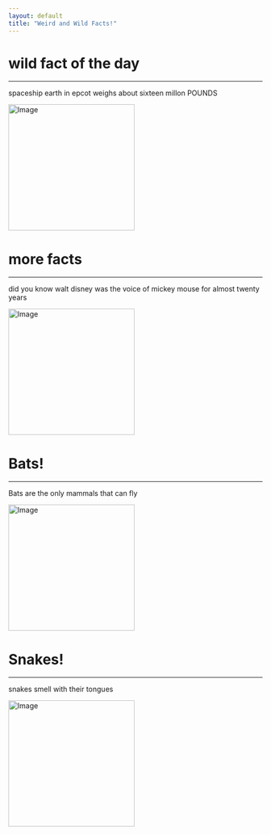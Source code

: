 ```yaml
---
layout: default
title: "Weird and Wild Facts!"
---
```


# wild fact of the day
---
spaceship earth in epcot weighs about sixteen millon POUNDS

<img src="https://upload.wikimedia.org/wikipedia/commons/thumb/5/5b/Spaceship_Earth_%283-4_crop%29.jpg/250px-Spaceship_Earth_%283-4_crop%29.jpg" alt="Image" width="250" height="auto">

# more facts
---
did you know walt disney was the voice of mickey mouse for almost twenty years

<img src="https://upload.wikimedia.org/wikipedia/commons/thumb/4/4f/Mickey_Mouse_%28poster_version%29.svg/220px-Mickey_Mouse_%28poster_version%29.svg.png" alt="Image" width="250" height="auto">

# Bats!
---
Bats are the only mammals that can fly

<img src="https://media.istockphoto.com/id/857904938/vector/vector-cartoon-illustration-of-cute-friendly-black-bat-character-flying-with-wings-spread-in.jpg?s=612x612&w=0&k=20&c=ERlR5DOHzH6V4HdMPmmsms0eme4FHsEDYdYs2DBtcXQ=" alt="Image" width="250" height="auto">

# Snakes!
---
snakes smell with their tongues

<img src="https://t4.ftcdn.net/jpg/05/64/50/55/360_F_564505557_7ZmsNq2ZGfLFE71JloZfCQzxscFVYpVG.jpg" alt="Image" width="250" height="auto">

